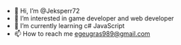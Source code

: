 - 👋 Hi, I’m @Jeksperr72
- 👀 I’m interested in game developer and web developer
- 🌱 I’m currently learning c# JavaScript
- 📫 How to reach me egeugras989@gmail.com


